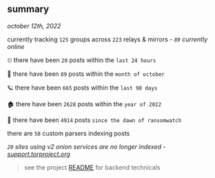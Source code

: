 
## summary
_october 12th, 2022_

currently tracking `125` groups across `223` relays & mirrors - _`89` currently online_

⏲ there have been `20` posts within the `last 24 hours`

🦈 there have been `89` posts within the `month of october`

🪐 there have been `665` posts within the `last 90 days`

🏚 there have been `2628` posts within the `year of 2022`

🦕 there have been `4914` posts `since the dawn of ransomwatch`

there are `58` custom parsers indexing posts

_`20` sites using v2 onion services are no longer indexed - [support.torproject.org](https://support.torproject.org/onionservices/v2-deprecation/)_

> see the project [README](https://github.com/joshhighet/ransomwatch#ransomwatch--) for backend technicals
